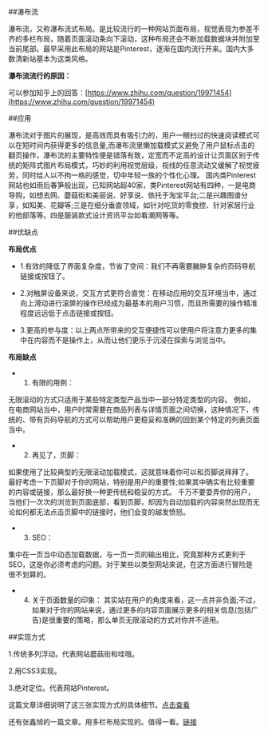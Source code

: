 ##瀑布流

瀑布流，又称瀑布流式布局。是比较流行的一种网站页面布局，视觉表现为参差不齐的多栏布局，随着页面滚动条向下滚动，这种布局还会不断加载数据块并附加至当前尾部。最早采用此布局的网站是Pinterest，逐渐在国内流行开来。国内大多数清新站基本为这类风格。

**瀑布流流行的原因：**

可以参加知乎上的回答：[https://www.zhihu.com/question/19971454](https://www.zhihu.com/question/19971454)

##应用

瀑布流对于图片的展现，是高效而具有吸引力的，用户一眼扫过的快速阅读模式可以在短时间内获得更多的信息量,而瀑布流里懒加载模式又避免了用户鼠标点击的翻页操作，瀑布流的主要特性便是错落有致，定宽而不定高的设计让页面区别于传统的矩阵式图片布局模式，巧妙的利用视觉层级，视线的任意流动又缓解了视觉疲劳，同时给人以不拘一格的感觉，切中年轻一族的个性化心理。 国内类Pinterest网站也如雨后春笋般出现，已知网站超40家，类Pinterest网站有四种，一是电商导购，如想去网、蘑菇街和美丽说、好享说、依托于淘宝平台;二是兴趣图谱分享，如知美、花瓣等;三是在细分垂直领域，如针对吃货的零食控、针对家居行业的他部落等。四是服装款式设计资讯平台如看潮网等等。

##优缺点

**布局优点**

* 1.有效的降低了界面复杂度，节省了空间：我们不再需要臃肿复杂的页码导航链接或按钮了。

* 2.对触屏设备来说，交互方式更符合直觉：在移动应用的交互环境当中，通过向上滑动进行滚屏的操作已经成为最基本的用户习惯，而且所需要的操作精准程度远远低于点击链接或按钮。

* 3.更高的参与度：以上两点所带来的交互便捷性可以使用户将注意力更多的集中在内容而不是操作上，从而让他们更乐于沉浸在探索与浏览当中。

**布局缺点**

* 1. 有限的用例：

无限滚动的方式只适用于某些特定类型产品当中一部分特定类型的内容。
例如，在电商网站当中，用户时常需要在商品列表与详情页面之间切换，这种情况下，传统的、带有页码导航的方式可以帮助用户更稳妥和准确的回到某个特定的列表页面当中。

* 2. 再见了，页脚：

如果使用了比较典型的无限滚动加载模式，这就意味着你可以和页脚说拜拜了。
最好考虑一下页脚对于你的网站，特别是用户的重要性;如果其中确实有比较重要的内容或链接，那么最好换一种更传统和稳妥的方式。
千万不要耍弄你的用户，当他们一次次的浏览到页面底部，看到页脚，却因为自动加载的内容突然出现而无论如何都无法点击页脚中的链接时，他们会变的越发愤怒。

* 3. SEO：

集中在一页当中动态加载数据，与一页一页的输出相比，究竟那种方式更利于SEO，这是你必须考虑的问题。对于某些以类型网站来说，在这方面进行冒险是很不划算的。

* 4. 关于页面数量的印象：
其实站在用户的角度来看，这一点并非负面;不过，如果对于你的网站来说，通过更多的内容页面展示更多的相关信息(包括广告)是很重要的策略，那么单页无限滚动的方式对你并不适用。

##实现方式

1.传统多列浮动。代表网站蘑菇街和哇哦。

2.用CSS3实现。

3.绝对定位。代表网站Pinterest。

这篇文章详细说明了这三张实现方式的具体细节。[点击查看](http://www.68design.net/Web-Guide/HTMLCSS/58734-1.html)

还有张鑫旭的一篇文章。用多栏布局实现的。值得一看。[链接](http://www.zhangxinxu.com/wordpress/2012/03/%E5%A4%9A%E6%A0%8F%E5%88%97%E8%A1%A8%E5%8E%9F%E7%90%86%E4%B8%8B%E5%AE%9E%E7%8E%B0%E7%9A%84%E7%80%91%E5%B8%83%E6%B5%81%E5%B8%83%E5%B1%80-waterfall-layout/)

